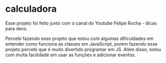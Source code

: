 # calculadora

Esse projeto foi feito junto com o canal do Youtube Felipe Rocha - dicas para devs.

Percebi fazendo esse projeto que estou com algumas dificuldades em entender como funciona as classes em JavaScript, porém fazendo esse projeto percebi que é muito divertido programar em JS. Além disso, estou com muita facilidade em usar as funções e adicionar eventos.
